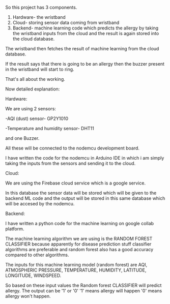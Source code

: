 So this project has 3 components.
1) Hardware- the wristband
2) Cloud- storing sensor data coming from wristband
3) Backend- machine learning code which predicts the allergy by taking the wristband inputs from the cloud and the result is again stored into the cloud database.

The wristband then fetches the result of machine learning from the cloud database.

If the result says that there is going to be an allergy then the buzzer present in the wristband will start to ring.

That's all about the working.






Now detailed explanation:


Hardware:

We are using 
2 sensors: 

-AQI (dust) sensor- GP2Y1010

-Temperature and humidity sensor- DHT11 

and one Buzzer.

All these will be connected to the nodemcu development board.


I have written the code for the nodemcu in Arduino IDE in which i am simply taking the inputs from the sensors and sending it to the cloud.

Cloud:

We are using the Firebase cloud service which is a google service.

In this database the sensor data will be stored which will be given to the backend ML code and the output will be stored in this same database which will be accesed by the nodemcu.

Backend:

I have written a python code for the machine learning on google collab platform.

The machine learning algorithm we are using is the RANDOM FOREST CLASSIFIER because apparently for disease prediction stuff classifier algorithms are preferable and random forest also has a good accuracy compared to other algorithms.


The inputs for this machine learning model (random forest) are AQI, ATMOSPHERIC PRESSURE, TEMPERATURE, HUMIDITY, LATITUDE, LONGITUDE, WINDSPEED.

So based on these input values the Random forest CLASSIFIER will predict allergy. The output can be '1' or '0'
'1' means allergy will happen
'0' means allergy won't happen.